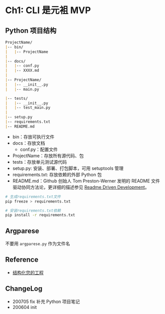 # Ch1: CLI 是元袓 MVP

## Python 项目结构

``` markdown
ProjectName/
|-- bin/
|   |-- ProjectName
|
|-- docs/
|   |-- conf.py
|   |-- XXXX.md
|
|-- ProjectName/
|   |-- __init__.py
|   |-- main.py

|-- tests/
|   |-- __init__.py
|   |-- test_main.py
|
|-- setup.py
|-- requirements.txt
|-- README.md
```

- bin：存放可执行文件
- docs：存放文档
    - conf.py：配置文件
- ProjectName：存放所有源代码、包
- tests：存放单元测试源代码
- setup.py: 安装、部署、打包脚本，可用 setuptools 管理
- requirements.txt: 存放依赖的外部 Python 包
- README.md：Github 创始人 Tom Preston-Werner 发明的 README 文件驱动协同方法论，更详细的描述参见 [Readme Driven Development](http://tom.preston-werner.com/2010/08/23/readme-driven-development.html)。

```bash
# 生成requirements.txt文件
pip freeze > requirements.txt

# 安装requirements.txt依赖
pip install -r requirements.txt
```

## Argparese

不要用 `argparese.py` 作为文件名

## Reference

- [结构化您的工程](https://pythonguidecn.readthedocs.io/zh/latest/writing/structure.html)

## ChangeLog

- 200705 fix 补充 Python 项目笔记
- 200604 init
